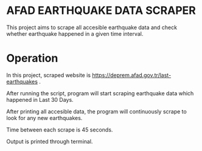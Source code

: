 # AFAD EARTHQUAKE DATA SCRAPER

This project aims to scrape all accesible earthquake data and check whether earthquake happened in a given time interval.

# Operation

In this project, scraped website is https://deprem.afad.gov.tr/last-earthquakes .

After running the script, program will start scraping earthquake data which happened in Last 30 Days.

After printing all accesible data, the program will continuously scrape to look for any new earthquakes.

Time between each scrape is 45 seconds.

Output is printed through terminal.


